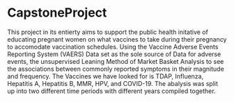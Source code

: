 # CapstoneProject

This project in its entierty aims to support the public health initative of educating pregnant women on what vaccines to take during their pregnancy to accomodate vaccination schedules. Using the Vaccine Adverse Events Reporting System (VAERS) Data set as the sole source of Data for adverse events, the unsupervised Leaning Method of Market Basket Analysis to see the associations between commonly reported symptoms in their magnitude and frequency. The Vaccines we have looked for is TDAP, Influenza, Hepatitis A, Hepatitis B, MMR, HPV, and COVID-19. The abalysis was split up into two different time periods with different years compiled together. 
